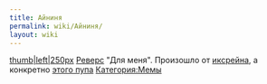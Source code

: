 ```yaml
---
title: Айниня
permalink: wiki/Айниня/
layout: wiki
---
```


[thumb\|left\|250px](Файл:2017-12-02_14-05-12.png "wikilink")
[Реверс](Термины "wikilink") "Для меня". Произошло
от [иксрейна](/wiki/XRain777 "wikilink"), а конкретно [этого
пупа](https://www.youtube.com/watch?v=FDtQfUuARN0)
[Категория:Мемы](Категория:Мемы "wikilink")
